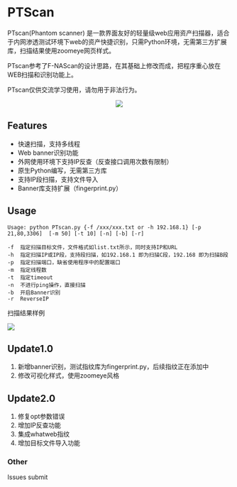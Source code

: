 # PTScan #

PTscan(Phantom scanner) 是一款界面友好的轻量级web应用资产扫描器，适合于内网渗透测试环境下web的资产快捷识别，只需Python环境，无需第三方扩展库，扫描结果使用zoomeye网页样式。

PTscan参考了F-NAScan的设计思路，在其基础上修改而成，把程序重心放在WEB扫描和识别功能上。

PTscan仅供交流学习使用，请勿用于非法行为。

<img src="http://phantom0301.cc/achiveimg/20170901103835.jpg" style="position: relative;left: 50%;transform: translate(-50%,0%);" />


## Features ##

-  快速扫描，支持多线程
-  Web banner识别功能
-  外网使用环境下支持IP反查（反查接口调用次数有限制）
-  原生Python编写，无需第三方库
-  支持IP段扫描，支持文件导入
-  Banner库支持扩展（fingerprint.py）

## Usage ##

    Usage: python PTscan.py {-f /xxx/xxx.txt or -h 192.168.1} [-p 21,80,3306]  [-m 50] [-t 10] [-n] [-b] [-r]
    
    -f  指定扫描目标文件，文件格式如list.txt所示，同时支持IP和URL
    -h  指定扫描IP或IP段，支持段扫描，如192.168.1 即为扫描C段，192.168 即为扫描B段
    -p  指定扫描端口，缺省使用程序中的配置端口
    -m  指定线程数
    -t  指定timeout
    -n  不进行ping操作，直接扫描
	-b  开启Banner识别
	-r  ReverseIP

扫描结果样例

![](http://phantom0301.cc/achiveimg/20170901103356.jpg)

## Update1.0 ##

1. 新增banner识别，测试指纹库为fingerprint.py，后续指纹正在添加中
2. 修改可视化样式，使用zoomeye风格

## Update2.0 ##

1. 修复opt参数错误
2. 增加IP反查功能
3. 集成whatweb指纹
4. 增加目标文件导入功能


### Other ###

Issues submit
